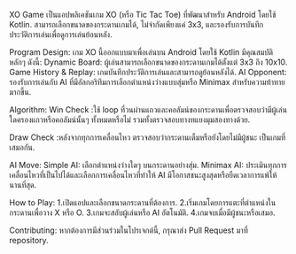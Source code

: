 XO Game เป็นแอปพลิเคชันเกม XO (หรือ Tic Tac Toe) ที่พัฒนาสำหรับ Android โดยใช้ Kotlin. สามารถเลือกขนาดของกระดานเกมได้, ไม่จำกัดเพียงแค่ 3x3, และรองรับการบันทึกประวัติการเล่นเพื่อดูการเล่นย้อนหลัง.

Program Design: เกม XO นี้ออกแบบมาเพื่อเล่นบน Android โดยใช้ Kotlin มีคุณสมบัติหลักๆ ดังนี้: Dynamic Board: ผู้เล่นสามารถเลือกขนาดของกระดานเกมได้ตั้งแต่ 3x3 ถึง 10x10. Game History & Replay: เกมบันทึกประวัติการเล่นและสามารถดูย้อนหลังได้. AI Opponent: รองรับการเล่นกับ AI ที่มีอัลกอริทึมการเลือกตำแหน่งว่างแบบสุ่มหรือ Minimax สำหรับความท้าทายมากขึ้น.

Algorithm: Win Check :ใช้ loop ที่วนผ่านแถวและคอลัมน์ของกระดานเพื่อตรวจสอบว่ามีผู้เล่นใดครองแถวหรือคอลัมน์นั้นๆ ทั้งหมดหรือไม่ รวมทั้งตรวจสอบทางทแยงมุมสองทางด้วย.

Draw Check :หลังจากทุกการเคลื่อนไหว ตรวจสอบว่ากระดานเต็มหรือยังโดยไม่มีผู้ชนะ เป็นเกมที่เสมอกัน.

AI Move: Simple AI: เลือกตำแหน่งว่างใดๆ บนกระดานอย่างสุ่ม. Minimax AI: ประเมินทุกการเคลื่อนไหวที่เป็นไปได้และเลือกการเคลื่อนไหวที่ทำให้ AI มีโอกาสชนะสูงสุดหรือยืดเวลาการแพ้ให้นานที่สุด.

How to Play: 1.เปิดแอปและเลือกขนาดกระดานที่ต้องการ. 2.เริ่มเกมโดยการแตะที่ตำแหน่งในกระดานเพื่อวาง X หรือ O. 3.เกมจะสลับผู้เล่นหรือ AI อัตโนมัติ. 4.เกมจบเมื่อมีผู้ชนะหรือเสมอ.

Contributing: หากต้องการมีส่วนร่วมในโปรเจกต์นี้, กรุณาส่ง Pull Request มาที่ repository.
